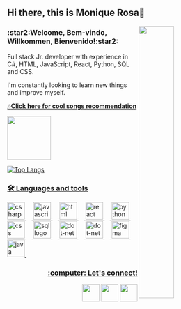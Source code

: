 
## Hi there, this is Monique Rosa👋

<img align="right" width="40%" src="https://i.imgur.com/F2awCEF.png">

<h3>:star2:Welcome, Bem-vindo, Willkommen, Bienvenido!:star2:</h3>

Full stack Jr. developer with experience in C#, HTML, JavaScript, React, Python, SQL and CSS. 

I'm constantly looking to learn new things and improve myself.

<a href="https://open.spotify.com/playlist/6TV2GnlkHSR5qQ8HjTasKR?si=765cb49bbc134de2">:notes:<b>Click here for cool songs recommendation </b>

<img align ="center" src="https://user-images.githubusercontent.com/74038190/226127927-3feb953e-cc01-482e-b732-311b2907991f.gif" width="100">

<div align="left">
 
![Top Langs](https://github-readme-stats.vercel.app/api/top-langs/?username=mnqrs&include_python_lessons=python_lessons&layout=compact&theme=moltack)



<h3 align="left">🛠 Languages and tools</h3>

<div align="left">
<img src="https://cdn.jsdelivr.net/gh/devicons/devicon/icons/csharp/csharp-original.svg" height="40" alt="csharp logo"/>
<img width="12" />
<img src="https://cdn.jsdelivr.net/gh/devicons/devicon/icons/javascript/javascript-original.svg" height="40" alt="javascript logo"/>
<img width="12" />
<img src="https://cdn.jsdelivr.net/gh/devicons/devicon/icons/html5/html5-plain.svg" height="40" alt="html logo"/>
<img width="12" />  
<img src="https://cdn.jsdelivr.net/gh/devicons/devicon/icons/react/react-original.svg" height="40" alt="react logo"/>
<img width="12" />
<img src="https://cdn.jsdelivr.net/gh/devicons/devicon/icons/python/python-plain.svg" height="40" alt="python logo"/>
<img width="12" />
<img src="https://cdn.jsdelivr.net/gh/devicons/devicon/icons/css3/css3-plain.svg" height="40" alt="css logo"/>
<img width="12" />  
<img src="https://cyclr.com/wp-content/uploads/2022/03/ext-550.png" height = "40" alt="sql logo"/>
<img width="12" />                         
<img src="https://cdn.jsdelivr.net/gh/devicons/devicon/icons/dot-net/dot-net-plain-wordmark.svg" height="40" alt="dot-net logo"/>
<img width="12" />
<img src="https://cdn.jsdelivr.net/gh/devicons/devicon/icons/git/git-plain.svg" height="40" alt="dot-net logo"/>
<img width="12" />
<img src="https://cdn.jsdelivr.net/gh/devicons/devicon/icons/figma/figma-original.svg" height="40" alt="figma logo"/>
<img width="12" />
<img src="https://cdn.jsdelivr.net/gh/devicons/devicon/icons/java/java-original.svg" height="40" alt="java logo"/>
<img width="12" />
</div><p></p>


 
       
<h3 align="right">:computer: Let's connect!</h3>
<div> 
<p align="right">
<a href="https://www.linkedin.com/in/moniquerosa/"> <img height="40" src="https://img.icons8.com/doodle/48/linkedin--v2.png" target="_blank"></a>
<a href="mailto:mnqrs@yahoo.com.br"> <img height="40" src="https://img.icons8.com/doodle/48/apple-mail.png" target="_blank"></a>
<a href="https://www.instagram.com/mnqrs/"> <img height="40" src="https://img.icons8.com/doodle/48/instagram--v1.png" target="_blank">
<div/>
